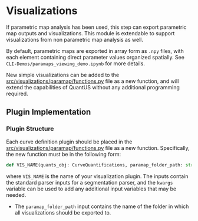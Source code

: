# Visualizations

If parametric map analysis has been used, this step can export parametric map outputs and visualizations. This module is extendable to support visualizations from non parametric map analysis as well.

By default, parametric maps are exported in array form as `.npy` files, with each element containing direct parameter values organized spatially. See `CLI-Demos/paramaps_viewing_demo.ipynb` for more details.

New simple visualizations can be added to the [src/visualizations/paramap/functions.py](curve_types/functions.py) file as a new function, and will extend the capabilities of QuantUS without any additional programming required.

## Plugin Implementation

### Plugin Structure

Each curve definition plugin should be placed in the [src/visualizations/paramap/functions.py](functions.py) file as a new function. Specifically, the new function must be in the following form:

```python
def VIS_NAME(quants_obj: CurveQuantifications, paramap_folder_path: str, **kwargs):
```

where `VIS_NAME` is the name of your visualization plugin. The inputs contain the standard parser inputs for a segmentation parser, and the `kwargs` variable can be used to add any additional input variables that may be needed.

* The `paramap_folder_path` input contains the name of the folder in which all visualizations should be exported to.
